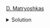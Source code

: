 [D. Matryoshkas](https://codeforces.com/contest/1790/problem/D)

<details><summary>Solution</summary>

![](../../../assets/1790D.png)

</details>
